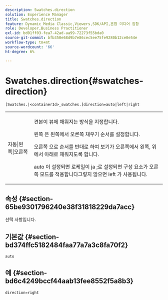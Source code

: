 ```yaml
---
description: Swatches.direction
solution: Experience Manager
title: Swatches.direction
feature: Dynamic Media Classic,Viewers,SDK/API,혼합 미디어 집합
role: Developer,Business Practitioner
exl-id: bd01ff03-fea7-42ad-aa99-72273f55bda0
source-git-commit: bfb350e68d9b7e86cec5ee75fe9280b12ce0e54e
workflow-type: tm+mt
source-wordcount: '66'
ht-degree: 6%

---
```


# Swatches.direction{#swatches-direction}

`[Swatches.|<containerId>_swatches.]direction=auto|left|right`

<table id="table_B4B930A32C0742F4932BF071B9EEA9F4"> 
 <tbody> 
  <tr> 
   <td> <p> <span class="codeph"> 자동|왼쪽|오른쪽  </span> </p> </td> 
   <td> <p> 견본이 뷰에 채워지는 방식을 지정합니다. </p> <p> <span class="codeph"> 왼쪽 </span> 은 왼쪽에서 오른쪽 채우기 순서를 설정합니다. </p> <p> <span class="codeph"> 오른쪽 </span> 으로 순서를 반대로 하여 보기가 오른쪽에서 왼쪽, 위에서 아래로 채워지도록 합니다. </p> <p><span class="codeph"> auto </span>이 설정되면 로케일이 <span class="codeph"> ja </span>;로 설정되면 구성 요소가 <span class="codeph"> 오른쪽 </span> 모드를 적용합니다그렇지 않으면 left 가 사용됩니다. </p> </td> 
  </tr> 
 </tbody> 
</table>

## 속성 {#section-65be9301796240e38f31818229da7acc}

선택 사항입니다.

## 기본값 {#section-bd374ffc5182484faa77a7a3c8fa70f2}

`auto`

## 예 {#section-bd6c4249bccf44aab13fee8552f5a8b3}

`direction=right`
